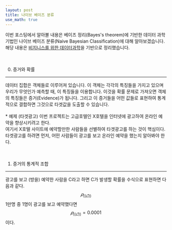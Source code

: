 ```yaml
---
layout: post
title: 나이브 베이즈 분류
use_math: true
---
```


 이번 포스팅에서 알아볼 내용은 베이즈 정리(Bayes's theorem)에 기반한 데이터 과학 기법인 나이브 베이즈 분류(Naive Bayesian Classification)에 대해 알아보겠습니다. 해당 내용은 [비지니스를 위한 데이터과학](http://www.hanbit.co.kr/store/books/look.php?p_code=B9423118473, "데이터 과학")을 기반으로 정리했습니다.<br>
<br>
<br>
    



0. 증거와 확률
----------------------------------------

데이터 집합은 객체들로 이루어져 있습니다. 이 객체는 각각의 특징들을 가지고 있으며 우리가 무엇인가 예측할 때, 이 특징들을 이용합니다. 이것을 확률 문제로 가져오면 객체의 특징들은 증거(Evidence)가 됩니다. 그리고 이 증거들을 어떤 값들로 표현하여 통계적으로 결합하면 그것으로 타겟값을 도출할 수 있습니다. <br>
<br>
    * 예제 (타겟광고)
    이번 프로젝트는 고급호텔인 X호텔을 인터넷에 광고하여 온라인 예약을 향상시키려고 한다.<br>
    여기서 X호텔 사이트에 예약할만한 사람들을 선별하여 타겟광고를 하는 것이 핵심이다.<br>
    타겟광고를 하려면 먼저, 어떤 사람들이 광고를 보고 온라인 예약을 했는지 알아봐야 한다.<br>    
<br>

1. 증거의 통계적 조합
-------------------
광고를 보고 (방을) 예약한 사람을 C라고 하면 C가 발생할 확률을 수식으로 표현하면 다음과 같다.<br>
$$ 𝑝_((𝐶) ) $$
1만명 중 1명이 광고를 보고 예약했다면<br>
$$ 𝑝_((𝐶) )=0.0001 $$이다.<br>

